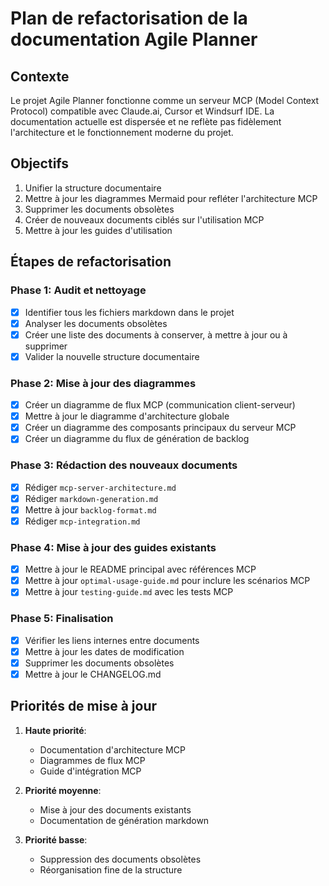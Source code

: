 # Plan de refactorisation de la documentation Agile Planner

## Contexte
Le projet Agile Planner fonctionne comme un serveur MCP (Model Context Protocol) compatible avec Claude.ai, Cursor et Windsurf IDE. La documentation actuelle est dispersée et ne reflète pas fidèlement l'architecture et le fonctionnement moderne du projet.

## Objectifs
1. Unifier la structure documentaire
2. Mettre à jour les diagrammes Mermaid pour refléter l'architecture MCP
3. Supprimer les documents obsolètes
4. Créer de nouveaux documents ciblés sur l'utilisation MCP
5. Mettre à jour les guides d'utilisation

## Étapes de refactorisation

### Phase 1: Audit et nettoyage
- [x] Identifier tous les fichiers markdown dans le projet
- [x] Analyser les documents obsolètes
- [x] Créer une liste des documents à conserver, à mettre à jour ou à supprimer
- [x] Valider la nouvelle structure documentaire

### Phase 2: Mise à jour des diagrammes
- [x] Créer un diagramme de flux MCP (communication client-serveur)
- [x] Mettre à jour le diagramme d'architecture globale
- [x] Créer un diagramme des composants principaux du serveur MCP
- [x] Créer un diagramme du flux de génération de backlog

### Phase 3: Rédaction des nouveaux documents
- [x] Rédiger `mcp-server-architecture.md`
- [x] Rédiger `markdown-generation.md` 
- [x] Mettre à jour `backlog-format.md`
- [x] Rédiger `mcp-integration.md`

### Phase 4: Mise à jour des guides existants
- [x] Mettre à jour le README principal avec références MCP
- [x] Mettre à jour `optimal-usage-guide.md` pour inclure les scénarios MCP
- [x] Mettre à jour `testing-guide.md` avec les tests MCP

### Phase 5: Finalisation
- [x] Vérifier les liens internes entre documents
- [x] Mettre à jour les dates de modification
- [x] Supprimer les documents obsolètes
- [x] Mettre à jour le CHANGELOG.md

## Priorités de mise à jour

1. **Haute priorité**:
   - Documentation d'architecture MCP
   - Diagrammes de flux MCP
   - Guide d'intégration MCP

2. **Priorité moyenne**:
   - Mise à jour des documents existants
   - Documentation de génération markdown

3. **Priorité basse**:
   - Suppression des documents obsolètes
   - Réorganisation fine de la structure
